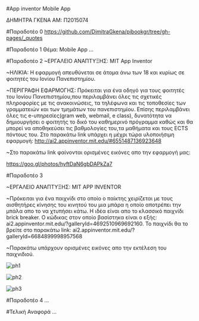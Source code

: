 #App inventor Mobile App


ΔΗΜΗΤΡΑ ΓΚΕΝΑ
ΑΜ: Π2015074


#Παραδοτέο 0
https://github.com/DimitraGkena/pibookgr/tree/gh-pages/_quotes


#Παραδοτέο 1
Θέμα: Mobile App 
...

#Παραδοτέο 2
  ~ΕΡΓΑΛΕΙΟ ΑΝΑΠΤΥΞΗΣ: MIT App Inventor
  
  ~ΗΛΙΚΙΑ: Η εφαρμογή απευθύνεται σε άτομα άνω των 18 και κυρίως σε φοιτητές του Ιονίου Πανεπιστημίου.

  ~ΠΕΡΙΓΡΑΦΗ ΕΦΑΡΜΟΓΗΣ: Πρόκειται για ένα οδηγό για τους φοιτητές του Ιονίου Πανεπιστημίου,που περιλαμβάνει όλες τις σχετικές πληροφορίες με τις ανακοινώσεις, τα τηλέφωνα και τις τοποθεσίες των γραμματειών και των τμημάτων του πανεπιστημίου. Επίσης περιλαμβάνει όλες τις e-υπηρεσίες(gram web, webmail, e class), δυνατότητα να δημιουργήσει ο φοιτητής το δικό του καθημερινό πρόγραμμα καθώς και θα μπορεί να αποθηκεύσει τις βαθμολογίες του,τα μαθήματα και τους ECTS πόντους του.
Στο παρακάτω link υπάρχει η μέχρι τώρα υλοποιήσιμη εφαρμογή: http://ai2.appinventor.mit.edu/#6551487136923648 

~Στο παρακάτω link φαίνονται ορισμένες εικόνες απο την εφαρμογή μας:

https://goo.gl/photos/hyftDaN6gbDAPkZa7

#Παραδοτέο 3

~ΕΡΓΑΛΕΙΟ ΑΝΑΠΤΥΞΗΣ: MIT APP INVENTOR

~Πρόκειται για ένα παιχνίδι στο οποίο ο παίκτης χειρίζεται με τους αισθητήρες κίνησης του κινητού του μια μπάρα η οποίο αποτρέπει την μπάλα απο το να χτυπήσει κάτω. H ιδέα είναι απο το κλασσικό παιχνίδι brick breaker. Ο κώδικας στον οποίο βασίστηκα είναι ο εξής: ai2.appinventor.mit.edu/?galleryId=4692510969692160. Το παιχνίδι θα το βρείτε στο παρακάτω link: ai2.appinventor.mit.edu/?galleryId=6684899998957568

~Παρακάτω υπάρχουν ορισμένες εικόνες απο την εκτέλεση του παιχνιδιού.

![ph1](https://lh3.googleusercontent.com/hhjybpAb_GU7Gf3_7i4hlJWwjRgj1d5LW-Vi7FVRGgSkVZWEIcmX3pWhc9dfA5nw53q4OxSL8dEqmYnuzZwQpzYVcHypHTxAGFc5-A_Kg3HfbblARQCVb-Gua9rBVvxZ9BYbEWKxXyPzSqxGJ0VYOdgzmohpy81aV5q1FSm-OkN0plKdNYqAzMd830YRyeQu7075bLhTWxyzdkO02gtTGygMV-XbkF7-nUABR6dCz2e0kDQxhVMhnjtoY_KohuOpcraKwDyU4U4zEN0gVgKPStTAwj75oMXgnY0QT5kX7MzgeA_QjX8x7WCkBF928BEeCAkDq1qd2gc5AGVcwN1CU_o5ZzG0Dkvs_4thXi9wWXIPwkrtGjZbq1_yAEumop0wkFNvckcqW-_CWMILf90iAfNefTt6mX9V8yuwWTQiyBkA82crivrQcYHWAJZ5nFRFc80rhiTD8lmO0EYMiDu2_DKa3D_RML6EaG6xvK5TXEYvfpZdi07O0NMQTK1BLSqNU3vL2wNxYoBLv32iR2ls7EYTm-qYFnGz7PBTAgxcLu0nHMmWh4fw746at7ta7G7fSWRpqFnYWgnB0KZp4m3Oq7clzk0z8-RJbu10ZlMPJou19rEmYDk=w373-h662-no.png)

![ph2](https://lh3.googleusercontent.com/9Uev5eCoQK1hsiWPvKTxsb4Wu0U_7G2qb1k0eMKi8nDs0jhA6cG0CJznwT-iOHPDJiVfgx9TC09mdzyhj_rxc0n8Z8jxIgC8oN77iWw7u7A_7uAsTV203alqVsfnayrYqgzpGKyvEjzyzM4InnTF0MN4WfuwbWMvHyQpQ2gXWg1Wq4eM3qoJqWhbYgoeytARfUbxLlEMm462JntR52YGUUkdNbXGrKI1HYdZ8XeZhmvO8gO8J1SkVSHu6nXPO7CrdFUnNqL2Zx_F-YwO3KWkdx2Loo4A4WF4MtQWn82MuwkX3MZFvDSjskwmOJPBVTNwm28eICU6jCRORfRkXodSN8QfjqVLD_Sx-OLKrNlYGqWbT3J509PbzNO2T1FmvgzOy55f_P300stK5Dr_j_DUB2x_dqfQgRn3iaC-LyQ9ZYXV0e20pet635lolC3IFStrJJm9hPJrJuF7mqQ5GQVj5VD4UEjz-keC9qczDP0rh8W5tFJfXJQYfAwElpO15asHa2qXQlsqTEEixY8hF-HElusfOzQMLFr9u8zc4HNAnWoERhQwS6kQ8h9S-SSeFv9vRIXsUPdpO1M13XJQFsxWmivQWooJP4ayOKFTQQo26yoCPQs=w373-h662-no.png)

![ph3](https://lh3.googleusercontent.com/vBIEbHDveJI7Em6blReNl_uhqCnxzdR7SoOkEJomC5T5mLN2U1KO0lr0qwSN75YTWjsoSFtOjL9bni8bWSC4Wa9AePuZSwO9OP3vA71wGaxG_LxaE9v3Kltb_kqPy0XcJw-rJJgsQujT8uinua7pccbTybPeWFGiWbZsV4mdB635Q3GYQ6zXLVZg2c7RKz6j75EK8PDBwgwk8X7AxPbs0C7E9spt8DGuwIFLSmzemZZEwSKzHwMGeLMcbEL4YRO5CBMFRqqMP2DXl3YEFZg7O1voxkHGZHEXUAsXxOHQn0BFboNydydocq-VbdKAWmYslvxexffRDBw4TrXe0iZPy7sJ3eGGqMD2FUc7n4unOy5QwEcGGGVYmKV9IYPjZab9MbxUOthlj__qq7T67qs5xEbsKdeR7mah9-FrslpIkX07aof7CZ7Swk3xn_4t69oJ98C1cndG1zjiUaZvkQeorTmxJKQAkBP8Tzj_AwGiGE9berB-383g30ioOba9Dz2w0Bqn5KisH_AKVXXGB8JQrNmHysG_OJixHzlciwxcrbWKLEVTNeErVw2vA5wRXM7f5TTi0EQRgv616n-MhyoMM8B7w83vzfq5M5fqOWjdCl0hhME=w373-h662-no.png) 

#Παραδοτέο 4
...

#Τελική Αναφορά
...
